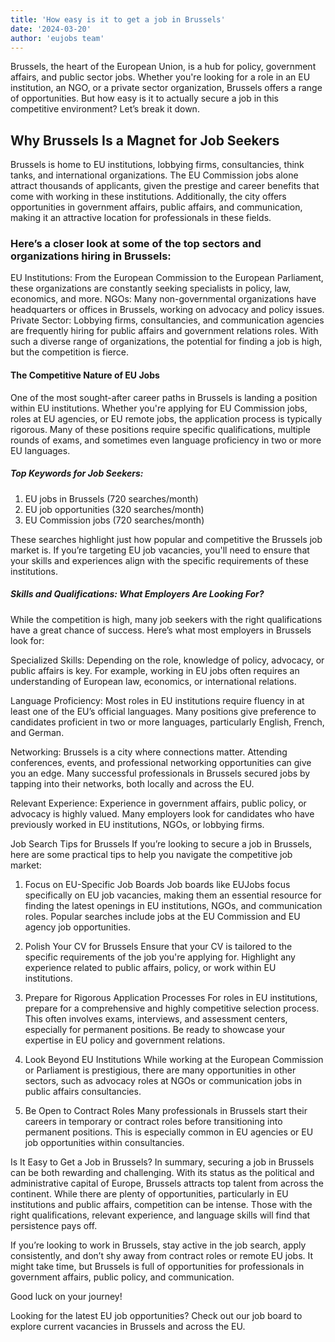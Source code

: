 ```yaml
---
title: 'How easy is it to get a job in Brussels'
date: '2024-03-20'
author: 'eujobs team'
---
```


Brussels, the heart of the European Union, is a hub for policy, government affairs, and public sector jobs. Whether you're looking for a role in an EU institution, an NGO, or a private sector organization, Brussels offers a range of opportunities. But how easy is it to actually secure a job in this competitive environment? Let’s break it down.

## Why Brussels Is a Magnet for Job Seekers
Brussels is home to EU institutions, lobbying firms, consultancies, think tanks, and international organizations. The EU Commission jobs alone attract thousands of applicants, given the prestige and career benefits that come with working in these institutions. Additionally, the city offers opportunities in government affairs, public affairs, and communication, making it an attractive location for professionals in these fields.

### Here’s a closer look at some of the top sectors and organizations hiring in Brussels:

EU Institutions: From the European Commission to the European Parliament, these organizations are constantly seeking specialists in policy, law, economics, and more.
NGOs: Many non-governmental organizations have headquarters or offices in Brussels, working on advocacy and policy issues.
Private Sector: Lobbying firms, consultancies, and communication agencies are frequently hiring for public affairs and government relations roles.
With such a diverse range of organizations, the potential for finding a job is high, but the competition is fierce.

#### The Competitive Nature of EU Jobs
One of the most sought-after career paths in Brussels is landing a position within EU institutions. Whether you're applying for EU Commission jobs, roles at EU agencies, or EU remote jobs, the application process is typically rigorous. Many of these positions require specific qualifications, multiple rounds of exams, and sometimes even language proficiency in two or more EU languages.

##### Top Keywords for Job Seekers:
1. EU jobs in Brussels (720 searches/month)
2. EU job opportunities (320 searches/month)
3. EU Commission jobs (720 searches/month)

These searches highlight just how popular and competitive the Brussels job market is. If you’re targeting EU job vacancies, you'll need to ensure that your skills and experiences align with the specific requirements of these institutions.

##### Skills and Qualifications: What Employers Are Looking For?
While the competition is high, many job seekers with the right qualifications have a great chance of success. Here’s what most employers in Brussels look for:

Specialized Skills: Depending on the role, knowledge of policy, advocacy, or public affairs is key. For example, working in EU jobs often requires an understanding of European law, economics, or international relations.

Language Proficiency: Most roles in EU institutions require fluency in at least one of the EU’s official languages. Many positions give preference to candidates proficient in two or more languages, particularly English, French, and German.

Networking: Brussels is a city where connections matter. Attending conferences, events, and professional networking opportunities can give you an edge. Many successful professionals in Brussels secured jobs by tapping into their networks, both locally and across the EU.

Relevant Experience: Experience in government affairs, public policy, or advocacy is highly valued. Many employers look for candidates who have previously worked in EU institutions, NGOs, or lobbying firms.

Job Search Tips for Brussels
If you’re looking to secure a job in Brussels, here are some practical tips to help you navigate the competitive job market:

1. Focus on EU-Specific Job Boards
Job boards like EUJobs focus specifically on EU job vacancies, making them an essential resource for finding the latest openings in EU institutions, NGOs, and communication roles. Popular searches include jobs at the EU Commission and EU agency job opportunities.

2. Polish Your CV for Brussels
Ensure that your CV is tailored to the specific requirements of the job you're applying for. Highlight any experience related to public affairs, policy, or work within EU institutions.

3. Prepare for Rigorous Application Processes
For roles in EU institutions, prepare for a comprehensive and highly competitive selection process. This often involves exams, interviews, and assessment centers, especially for permanent positions. Be ready to showcase your expertise in EU policy and government relations.

4. Look Beyond EU Institutions
While working at the European Commission or Parliament is prestigious, there are many opportunities in other sectors, such as advocacy roles at NGOs or communication jobs in public affairs consultancies.

5. Be Open to Contract Roles
Many professionals in Brussels start their careers in temporary or contract roles before transitioning into permanent positions. This is especially common in EU agencies or EU job opportunities within consultancies.

Is It Easy to Get a Job in Brussels?
In summary, securing a job in Brussels can be both rewarding and challenging. With its status as the political and administrative capital of Europe, Brussels attracts top talent from across the continent. While there are plenty of opportunities, particularly in EU institutions and public affairs, competition can be intense. Those with the right qualifications, relevant experience, and language skills will find that persistence pays off.

If you’re looking to work in Brussels, stay active in the job search, apply consistently, and don’t shy away from contract roles or remote EU jobs. It might take time, but Brussels is full of opportunities for professionals in government affairs, public policy, and communication.

Good luck on your journey!

Looking for the latest EU job opportunities? Check out our job board to explore current vacancies in Brussels and across the EU.